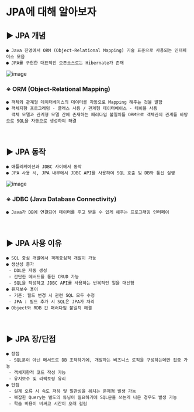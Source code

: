 # JPA에 대해 알아보자
## ▶ JPA 개념
    ● Java 진영에서 ORM (Object-Relational Mapping) 기술 표준으로 사용되는 인터페이스 모음
    ● JPA를 구현한 대표적인 오픈소스로는 Hibernate가 존재
![image](https://github.com/YesYoungJean/JPA_Study/assets/107979338/c9035694-82b4-46ad-9496-91605356ba35)


### ※ ORM (Object-Relational Mapping)
    ● 객체와 관계형 데이터베이스의 데이터를 자동으로 Mapping 해주는 것을 말함
    ● 객체지향 프로그래밍 - 클래스 사용 / 관계형 데이터베이스 - 테이블 사용
      객체 모델과 관계형 모델 간에 존재하는 패러다임 불일치를 ORM으로 객체관의 관계를 바탕으로 SQL을 자동으로 생성하여 해결
<br/>

## ▶ JPA 동작
    ● 애플리케이션과 JDBC 사이에서 동작
    ● JPA 사용 시, JPA 내부에서 JDBC API를 사용하여 SQL 호출 및 DB와 통신 실행
![image](https://github.com/YesYoungJean/JPA_Study/assets/107979338/cb25ed8a-9a59-42e5-85be-94a201d2d242)

### ※ JDBC (Java Database Connectivity)
    ● Java가 DB에 연결되어 데이터를 주고 받을 수 있게 해주는 프로그래밍 인터페이
<br/>

## ▶ JPA 사용 이유
    ● SQL 중심 개발에서 객체중심적 개발이 가능
    ● 생산성 증가
     - DDL문 자동 생성
     - 간단한 메서드를 통한 CRUD 가능
     - SQL을 작성하고 JDBC API를 사용하는 반복적인 일을 대신함
    ● 유지보수 용이
     - 기존: 필드 변경 시 관련 SQL 모두 수정
     - JPA : 필드 추가 시 SQL은 JPA가 처리
    ● Object와 RDB 간 패러다임 불일치 해결
<br/>

## ▶ JPA 장/단점
    ● 장점
     - SQL문이 아닌 메서드로 DB 조작하기에, 개발자는 비즈니스 로직을 구성하는데만 집중 가능
     - 객체지향적 코드 작성 가능
     - 유지보수 및 리팩토링 유리
    ● 단점
     - 설계 오류 시 속도 저하 및 일관성을 헤치는 문제점 발생 가능
     - 복잡한 Query는 별도의 튜닝이 필요하기에 SQL문을 쓰는게 나은 경우도 발생 가능
     - 학습 비용이 비싸고 시간이 오래 걸림
     

